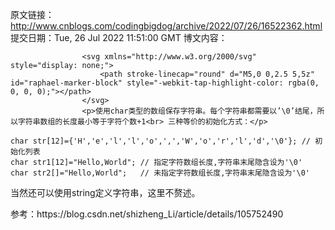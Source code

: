 原文链接：http://www.cnblogs.com/codingbigdog/archive/2022/07/26/16522362.html
提交日期：Tue, 26 Jul 2022 11:51:00 GMT
博文内容：

                    <svg xmlns="http://www.w3.org/2000/svg" style="display: none;">
                        <path stroke-linecap="round" d="M5,0 0,2.5 5,5z" id="raphael-marker-block" style="-webkit-tap-highlight-color: rgba(0, 0, 0, 0);"></path>
                    </svg>
                    <p>使用char类型的数组保存字符串。每个字符串都需要以’\0’结尾，所以字符串数组的长度最小等于字符个数+1<br> 三种等价的初始化方式：</p> 
<pre><code class="prism language-cpp"><span class="token keyword">char</span> str<span class="token punctuation">[</span><span class="token number">12</span><span class="token punctuation">]</span><span class="token operator">=</span><span class="token punctuation">{<!-- --></span><span class="token string">'H'</span><span class="token punctuation">,</span><span class="token string">'e'</span><span class="token punctuation">,</span><span class="token string">'l'</span><span class="token punctuation">,</span><span class="token string">'l'</span><span class="token punctuation">,</span><span class="token string">'o'</span><span class="token punctuation">,</span><span class="token string">','</span><span class="token punctuation">,</span><span class="token string">'W'</span><span class="token punctuation">,</span><span class="token string">'o'</span><span class="token punctuation">,</span><span class="token string">'r'</span><span class="token punctuation">,</span><span class="token string">'l'</span><span class="token punctuation">,</span><span class="token string">'d'</span><span class="token punctuation">,</span><span class="token string">'\0'</span><span class="token punctuation">}</span><span class="token punctuation">;</span> <span class="token comment">// 初始化列表</span>
<span class="token keyword">char</span> str1<span class="token punctuation">[</span><span class="token number">12</span><span class="token punctuation">]</span><span class="token operator">=</span><span class="token string">"Hello,World"</span><span class="token punctuation">;</span> <span class="token comment">// 指定字符数组长度,字符串末尾隐含设为'\0'</span>
<span class="token keyword">char</span> str2<span class="token punctuation">[</span><span class="token punctuation">]</span><span class="token operator">=</span><span class="token string">"Hello,World"</span><span class="token punctuation">;</span>   <span class="token comment">// 未指定字符数组长度,字符串末尾隐含设为'\0'</span>
</code></pre> 
<p>当然还可以使用string定义字符串，这里不赘述。</p> 
<p>参考：https://blog.csdn.net/shizheng_Li/article/details/105752490</p>
                